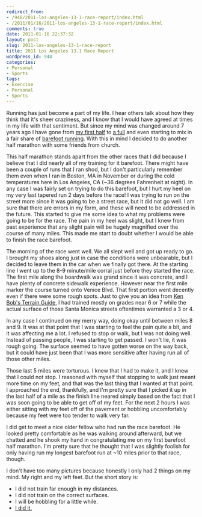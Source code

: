 ```yaml
---
redirect_from:
- /948/2011-los-angeles-13-1-race-report/index.html
- /2011/01/16/2011-los-angeles-13-1-race-report/index.html
comments: true
date: 2011-01-16 22:37:32
layout: post
slug: 2011-los-angeles-13-1-race-report
title: 2011 Los Angeles 13.1 Race Report
wordpress_id: 948
categories:
- Personal
- Sports
tags:
- Exercise
- Personal
- Sports
---
```


Running has just become a part of my life. I hear others talk about how they think that it's sheer craziness, and I know that I would have agreed at times in my life with that sentiment. But since my mind was changed around 7 years ago I have gone from [my first half](http://www.goingthewongway.com/389/half-marathon/) to [a full](http://www.goingthewongway.com/596/finishing-my-first-marathon/) and even starting to mix in a fair share of [barefoot running](http://www.goingthewongway.com/631/barefoot-running/). With this in mind I decided to do another half marathon with some friends from church.

This half marathon stands apart from the other races that I did because I believe that I did nearly all of my training for it barefoot. There might have been a couple of runs that I ran shod, but I don't particularly remember them even when I ran in Boston, MA in November or during the cold temperatures here in Los Angeles, CA (~36 degrees Fahrenheit at night). In any case I was fairly set on trying to do this barefoot, but I hurt my heel on my very last tapered run 2 days before the race! I was trying to run on the street more since it was going to be a street race, but it did not go well. I am sure that there are errors in my form, and these will need to be addressed in the future. This started to give me some idea to what my problems were going to be for the race. The pain in my heel was slight, but I knew from past experience that any slight pain will be hugely magnified over the course of many miles. This made me start to doubt whether I would be able to finish the race barefoot.

The morning of the race went well. We all slept well and got up ready to go. I brought my shoes along just in case the conditions were unbearable, but I decided to leave them in the car when we finally got there. At the starting line I went up to the 8-9 minute/mile corral just before they started the race. The first mile along the boardwalk was grand since it was concrete, and I have plenty of concrete sidewalk experience. However near the first mile marker the course turned onto Venice Blvd. That first portion went decently even if there were some rough spots. Just to give you an idea from [Ken Bob's Terrain Guide](http://therunningbarefoot.com/?p=625s), I had trained mostly on grades near 6 or 7 while the actual surface of those Santa Monica streets oftentimes warranted a 3 or 4.

In any case I continued on my merry way, doing okay until between miles 8 and 9. It was at that point that I was starting to feel the pain quite a bit, and it was affecting me a lot. I refused to stop or walk, but I was not doing well. Instead of passing people, I was starting to get passed. I won't lie, it was rough going. The surface seemed to have gotten worse on the way back, but it could have just been that I was more sensitive after having run all of those other miles.

Those last 5 miles were torturous. I knew that I had to make it, and I knew that I could not stop. I reasoned with myself that stopping to walk just meant more time on my feet, and that was the last thing that I wanted at that point. I approached the end, thankfully, and I'm pretty sure that I picked it up in the last half of a mile as the finish line neared simply based on the fact that I was soon going to be able to get off of my feet. For the next 2 hours I was either sitting with my feet off of the pavement or hobbling uncomfortably because my feet were too tender to walk very far.

I did get to meet a nice older fellow who had run the race barefoot. He looked pretty comfortable as he was walking around afterward, but we chatted and he shook my hand in congratulating me on my first barefoot half marathon. I'm pretty sure that he thought that I was slightly foolish for only having run my longest barefoot run at ~10 miles prior to that race, though.

I don't have too many pictures because honestly I only had 2 things on my mind. My right and my left feet. But the short story is:


  * I did not train far enough in my distances.
  * I did not train on the correct surfaces.
  * I will be hobbling for a little while.
  * [I did it.](http://results.active.com/pages/oneResult.jsp?pID=98847911&rsID=105097&pubID=3)
